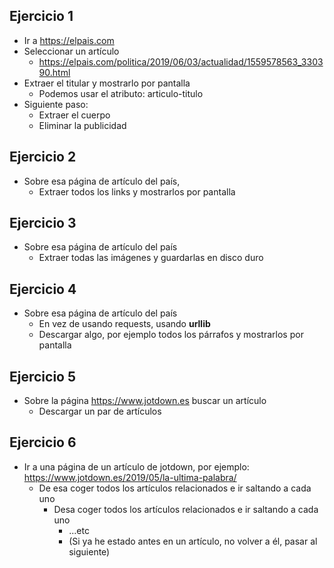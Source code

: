 

## Ejercicio 1

- Ir a https://elpais.com
- Seleccionar un artículo
  - https://elpais.com/politica/2019/06/03/actualidad/1559578563_330390.html
- Extraer el titular y mostrarlo por pantalla
  - Podemos usar el atributo: articulo-titulo
- Siguiente paso:
  - Extraer el cuerpo
  - Eliminar la publicidad



## Ejercicio 2

- Sobre esa página de artículo del país,
  - Extraer todos los links y mostrarlos por pantalla



## Ejercicio 3

- Sobre esa página de artículo del país
  - Extraer todas las imágenes y guardarlas en disco duro



## Ejercicio 4

- Sobre esa página de artículo del país
  - En vez de usando requests, usando **urllib**
  - Descargar algo, por ejemplo todos los párrafos y mostrarlos por pantalla



## Ejercicio 5

- Sobre la página https://www.jotdown.es buscar un artículo
  - Descargar un par de artículos



## Ejercicio 6

- Ir a una página de un artículo de jotdown, por ejemplo: https://www.jotdown.es/2019/05/la-ultima-palabra/
  - De esa coger todos los artículos relacionados e ir saltando a cada uno
    - Desa coger todos los artículos relacionados e ir saltando a cada uno
      - ...etc
      - (Si ya he estado antes en un artículo, no volver a él, pasar al siguiente)